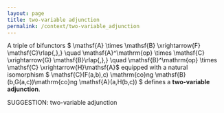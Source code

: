 ```yaml
---
layout: page
title: two-variable adjunction
permalink: /context/two-variable_adjunction
---
```


A triple of bifunctors
$ \mathsf{A} \times \mathsf{B} \xrightarrow{F} \mathsf{C}\rlap{,},} \quad \mathsf{A}^\mathrm{op} \times \mathsf{C} \xrightarrow{G} \mathsf{B}\rlap{,},} \quad \mathsf{B}^\mathrm{op} \times \mathsf{C} \xrightarrow{H}\mathsf{A}$ equipped with a natural isomorphism $  \mathsf{C}(F(a,b),c) \mathrm{co}ng \mathsf{B}(b,G(a,c))\mathrm{co}ng \mathsf{A}(a,H(b,c)) $ defines a **two-variable adjunction**.


SUGGESTION: two-variable adjunction